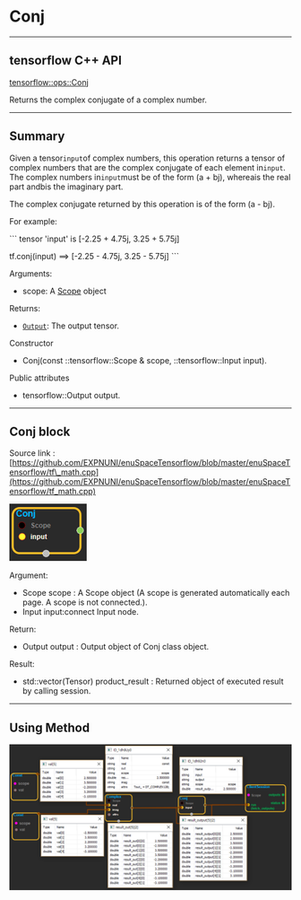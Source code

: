 # Conj

---

## tensorflow C++ API

[tensorflow::ops::Conj](https://www.tensorflow.org/api_docs/cc/class/tensorflow/ops/conj)

Returns the complex conjugate of a complex number.

---

## Summary

Given a tensor`input`of complex numbers, this operation returns a tensor of complex numbers that are the complex conjugate of each element in`input`. The complex numbers in`input`must be of the form \(a + bj\), whereais the real part andbis the imaginary part.

The complex conjugate returned by this operation is of the form \(a - bj\).

For example:

\`\`\` tensor 'input' is \[-2.25 + 4.75j, 3.25 + 5.75j\]

tf.conj\(input\) ==&gt; \[-2.25 - 4.75j, 3.25 - 5.75j\] \`\`\`

Arguments:

* scope: A [Scope](https://www.tensorflow.org/api_docs/cc/class/tensorflow/scope.html#classtensorflow_1_1_scope) object

Returns:

* [`Output`](https://www.tensorflow.org/api_docs/cc/class/tensorflow/output.html#classtensorflow_1_1_output): The output tensor.

Constructor

* Conj\(const ::tensorflow::Scope & scope, ::tensorflow::Input input\).

Public attributes

* tensorflow::Output output.

---

## Conj block

Source link : [https://github.com/EXPNUNI/enuSpaceTensorflow/blob/master/enuSpaceTensorflow/tf\_math.cpp](https://github.com/EXPNUNI/enuSpaceTensorflow/blob/master/enuSpaceTensorflow/tf_math.cpp)

![](/assets/math_Conj_Symbol.png)

Argument:

* Scope scope : A Scope object \(A scope is generated automatically each page. A scope is not connected.\).
* Input input:connect  Input node.

Return:

* Output output : Output object of Conj class object.

Result:

* std::vector\(Tensor\) product\_result : Returned object of executed result by calling session.

---

## Using Method

![](/assets/math_Conj_Method.png)

